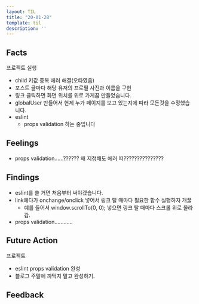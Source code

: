 ```yaml
---
layout: TIL
title: "20-01-28"
template: til
description: ''
---
```


## Facts

프로젝트 실행

- child 키값 중복 에러 해결(오타였음)
- 포스트 글마다 해당 유저의 프로필 사진과 이름을 구현
- 링크 클릭하면 화면 위치를 위로 가게끔 만들었습니다.
- globalUser 만들어서 현제 누가 페이지를 보고 있는지에 따라 모든것을 수정했습니다.
- eslint
  - props validation 하는 중입니다

## Feelings

- props validation......?????? 왜 지정해도 에러 떠???????????????

## Findings

- eslint를 쓸 거면 처음부터 써야겠습니다.
- link에다가 onchange/onclick 넣어서 링크 탈 때마다 필요한 함수 실행하자 개꿀
  - 예를 들어서 window.scrollTo(0, 0); 넣으면 링크 탈 때마다 스크롤 위로 올라감.
- props validation............

## Future Action

프로젝트

- eslint props validation 완성
- 블로그 주말에 까먹지 말고 완성하기.

## Feedback